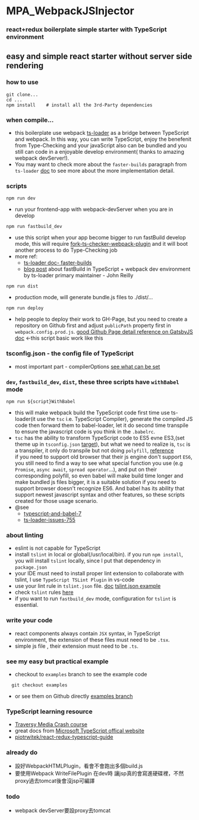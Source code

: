 # MPA_WebpackJSInjector

### react+redux boilerplate simple starter with TypeScript environment

## easy and simple react starter without server side rendering

### how to use
```
git clone...  
cd ...  
npm install    # install all the 3rd-Party dependencies
```

### when compile...
  - this boilerplate use webpack [ts-loader](https://github.com/TypeStrong/ts-loader) as a bridge between TypeScript and webpack. In this way, you can write TypeScript, enjoy the benefenit from Type-Checking and your javaScript also can be bundled and you still can code in a enjoyable develop environment( thanks to amazing webpack devServer!).
  - You may want to check more about the `faster-builds` paragraph from `ts-loader` [doc](https://github.com/TypeStrong/ts-loader#faster-builds) to see more about the more implementation detail.

### scripts
```
npm run dev
```
  - run your frontend-app with webpack-devServer when you are in develop


```
npm run fastbuild_dev
```
 - use this script when your app become bigger to run fastBuild develop mode, this will require [fork-ts-checker-webpack-plugin](https://github.com/Realytics/fork-ts-checker-webpack-plugin) and it will  boot another process to do Type-Checking job
 - more ref:
   - [ts-loader doc- faster-builds](https://github.com/TypeStrong/ts-loader#faster-builds)
   - [blog post](https://medium.com/webpack/typescript-webpack-super-pursuit-mode-83cc568dea79) about fastBuild in TypeScript + webpack dev environment by ts-loader primary maintainer - John Reilly

 
```
npm run dist
```
  - production mode, will generate bundle.js files to ./dist/...


```
npm run deploy 
```
  - help people to deploy their work to GH-Page, but you need to create a repository on Github first and  adjust `publicPath` property first in `webpack.config.prod.js`. [good Github Page detail reference on GatsbyJS doc](https://www.gatsbyjs.org/docs/how-gatsby-works-with-github-pages/) <-this script basic work like this 


### tsconfig.json - the config file of TypeScript
- most important part - compilerOptions
[see what can be set](https://www.typescriptlang.org/docs/handbook/compiler-options.html)


###  `dev`, `fastbuild_dev`, `dist`, these three scripts have `withBabel` mode
```
npm run ${script}WithBabel
```
  - this will make webpack build the TypeScript code first time use ts-loader(it use the `tsc` i.e. TypeScript Compiler), generate the compiled JS code then forward them to babel-loader, let it do second time transpile to ensure the javascript code is you think in the `.babelrc`.
  - `tsc` has the ability to transform TypeScript code to ES5 evne ES3,(set theme up in `tsconfig.json` [target](https://www.typescriptlang.org/docs/handbook/compiler-options.html)),
  but what we need to realize is, `tsc` is a transpiler, it only do transpile but not doing `polyfill`,
  [reference](https://github.com/frankwallis/plugin-typescript/issues/166#issuecomment-253413831)  
  if you need to support old browser that their js engine don't support `ES6`, you still need to find 
  a way to see what special function you use (e.g `Promise`, `async await`, `spread operator`...), and put on their corresponding polyfill, so even babel will make build time longer and make bundled js files bigger, it is a suitable solution if you need to support browser doesn't recognize ES6.
  And babel has its ability that support newest javascript syntax and other features, so these scripts created for those usage scenario.
  - @see 
    - [typescript-and-babel-7](https://blogs.msdn.microsoft.com/typescript/2018/08/27/typescript-and-babel-7/)
    - [ts-loader-issues-755](https://github.com/TypeStrong/ts-loader/issues/755)


### about linting
- eslint is not capable for TypeScript 
- install `tslint` in local or global(/usr/local/bin). if you run `npm install`, you will install `tslint` locally, since I put that dependency in `package.json`
- your IDE must need to install proper lint extension to collaborate with tslint, I use `TypeScript TSLint Plugin` in vs-code
- use your lint rule in `tslint.json` file. [doc](https://github.com/palantir/tslint)
[tslint.json example](https://palantir.github.io/tslint/usage/configuration/)
- check `tslint` rules [here](https://palantir.github.io/tslint/rules/)
- if you want to run `fastbuild_dev` mode, configuration for `tslint` is essential.


### write your code
-  react components always contain `JSX` syntax, in TypeScript environment, the extension of these files must need to be `.tsx`.
- simple js file , their extension must need to be `.ts`.

### see my easy but practical example
- checkout to `examples` branch to see the example code
``` shell
  git checkout examples
```
- or see them on Github directly
  [examples branch](https://github.com/akari0624/react-starter_withTypeScript/tree/examples)


### TypeScript learning resource
- [Traversy Media  Crash course](https://www.youtube.com/watch?v=rAy_3SIqT-E)
- great docs from [Microsoft TypeScript offical website](https://www.typescriptlang.org/index.html)
- [piotrwitek/react-redux-typescript-guide](https://github.com/piotrwitek/react-redux-typescript-guide/blob/master/README.md)



### already do
-  設好WebpackHTMLPlugin，看會不會跑出多個build.js
- 要使用Webpack  WriteFilePlugin 在dev時 讓jsp真的會寫進硬碟裡，不然proxy過去tomcat後會沒jsp可編譯

###  todo
- webpack devServer要設proxy去tomcat